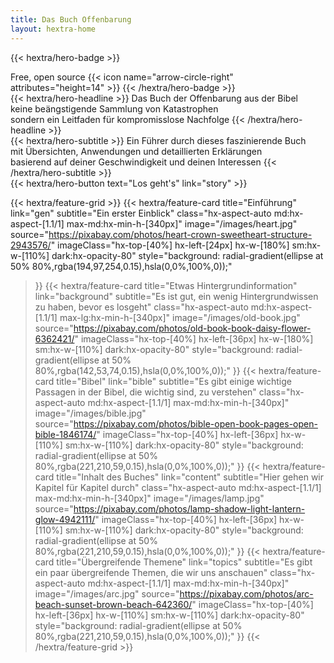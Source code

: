 ```yaml
---
title: Das Buch Offenbarung
layout: hextra-home
---
```


{{< hextra/hero-badge >}}
  <div class="hx-w-2 hx-h-2 hx-rounded-full hx-bg-primary-400"></div>
  <span>Free, open source</span>
  {{< icon name="arrow-circle-right" attributes="height=14" >}}
{{< /hextra/hero-badge >}}

<div class="hx-mt-6 hx-mb-6">
{{< hextra/hero-headline >}}
  Das Buch der Offenbarung aus der Bibel&nbsp;<br class="sm:hx-block hx-hidden" />keine beängstigende Sammlung von Katastrophen&nbsp;<br class="sm:hx-block hx-hidden" />sondern ein Leitfaden für kompromisslose Nachfolge
{{< /hextra/hero-headline >}}
</div>

<div class="hx-mb-12">
{{< hextra/hero-subtitle >}}
  Ein Führer durch dieses faszinierende Buch&nbsp;<br class="sm:hx-block hx-hidden" />mit Übersichten, Anwendungen und detaillierten Erklärungen&nbsp;<br class="sm:hx-block hx-hidden" />basierend auf deiner Geschwindigkeit und deinen Interessen
{{< /hextra/hero-subtitle >}}
</div>

<div class="hx-mb-6">
{{< hextra/hero-button text="Los geht's" link="story" >}}
</div>

<div class="hx-mt-6"></div>

{{< hextra/feature-grid >}}
  {{< hextra/feature-card
    title="Einführung"
    link="gen"
    subtitle="Ein erster Einblick"
    class="hx-aspect-auto md:hx-aspect-[1.1/1] max-md:hx-min-h-[340px]"
    image="/images/heart.jpg"
    source="https://pixabay.com/photos/heart-crown-sweetheart-structure-2943576/"
    imageClass="hx-top-[40%] hx-left-[24px] hx-w-[180%] sm:hx-w-[110%] dark:hx-opacity-80"
    style="background: radial-gradient(ellipse at 50% 80%,rgba(194,97,254,0.15),hsla(0,0%,100%,0));"
  >}}
  {{< hextra/feature-card
    title="Etwas Hintergrundinformation"
    link="background"
    subtitle="Es ist gut, ein wenig Hintergrundwissen zu haben, bevor es losgeht"
    class="hx-aspect-auto md:hx-aspect-[1.1/1] max-lg:hx-min-h-[340px]"
    image="/images/old-book.jpg"
    source="https://pixabay.com/photos/old-book-book-daisy-flower-6362421/"
    imageClass="hx-top-[40%] hx-left-[36px] hx-w-[180%] sm:hx-w-[110%] dark:hx-opacity-80"
    style="background: radial-gradient(ellipse at 50% 80%,rgba(142,53,74,0.15),hsla(0,0%,100%,0));"
  >}}
  {{< hextra/feature-card
    title="Bibel"
    link="bible"
    subtitle="Es gibt einige wichtige Passagen in der Bibel, die wichtig sind, zu verstehen"
    class="hx-aspect-auto md:hx-aspect-[1.1/1] max-md:hx-min-h-[340px]"
    image="/images/bible.jpg"
    source="https://pixabay.com/photos/bible-open-book-pages-open-bible-1846174/"
    imageClass="hx-top-[40%] hx-left-[36px] hx-w-[110%] sm:hx-w-[110%] dark:hx-opacity-80"
    style="background: radial-gradient(ellipse at 50% 80%,rgba(221,210,59,0.15),hsla(0,0%,100%,0));"
  >}}
  {{< hextra/feature-card
    title="Inhalt des Buches"
    link="content"
    subtitle="Hier gehen wir Kapitel für Kapitel durch"
    class="hx-aspect-auto md:hx-aspect-[1.1/1] max-md:hx-min-h-[340px]"
    image="/images/lamp.jpg"
    source="https://pixabay.com/photos/lamp-shadow-light-lantern-glow-4942111/"
    imageClass="hx-top-[40%] hx-left-[36px] hx-w-[110%] sm:hx-w-[110%] dark:hx-opacity-80"
    style="background: radial-gradient(ellipse at 50% 80%,rgba(221,210,59,0.15),hsla(0,0%,100%,0));"
  >}}
  {{< hextra/feature-card
    title="Übergreifende Themene"
    link="topics"
    subtitle="Es gibt ein paar übergreifende Themen, die wir uns anschauen"
    class="hx-aspect-auto md:hx-aspect-[1.1/1] max-md:hx-min-h-[340px]"
    image="/images/arc.jpg"
    source="https://pixabay.com/photos/arc-beach-sunset-brown-beach-642360/"
    imageClass="hx-top-[40%] hx-left-[36px] hx-w-[110%] sm:hx-w-[110%] dark:hx-opacity-80"
    style="background: radial-gradient(ellipse at 50% 80%,rgba(221,210,59,0.15),hsla(0,0%,100%,0));"
  >}}
{{< /hextra/feature-grid >}}
